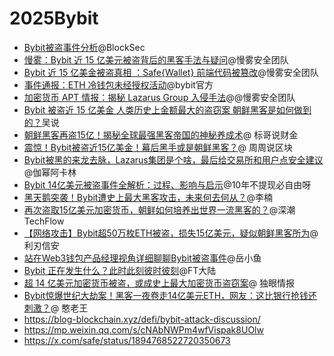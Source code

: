 # 2025Bybit

- [Bybit被盗事件分析](https://mp.weixin.qq.com/s/3l-pOnCy17ZCqrxMLbREPg)@BlockSec
- [慢雾：Bybit 近 15 亿美元被盗背后的黑客手法与疑问](https://mp.weixin.qq.com/s/imC09I6Ty5aMkkENZTMOVg)@慢雾安全团队
- [Bybit 近 15 亿美金被盗真相 ：Safe{Wallet} 前端代码被篡改](https://mp.weixin.qq.com/s/FRah-8tZ9cI7Pc_u3JNXyg)@慢雾安全团队
- [事件通报：ETH 冷钱包未经授权活动](https://announcements.bybit.com/zh-MY/article/incident-update-unauthorized-activity-involving-eth-cold-wallet-blt292c0454d26e9140/)@bybit官方
- [加密货币 APT 情报：揭秘 Lazarus Group 入侵手法](https://mp.weixin.qq.com/s/rB4XeIBATAb1zHZ9WVyxAg)@@慢雾安全团队
- [Bybit 被盗近 15 亿美金 人类历史上金额最大的盗窃案 朝鲜黑客是如何做到的？](https://mp.weixin.qq.com/s/Dao5Bocv64zmoWXWZWRGiA)吴说
- [朝鲜黑客再盗15亿！揭秘全球最强黑客帝国的神秘养成术](https://mp.weixin.qq.com/s/FpLp_-pGdr6HIPfDedg6Gw)@ 标哥说财金
- [震惊！Bybit被盗近15亿美金！幕后黑手或是朝鲜黑客？](https://mp.weixin.qq.com/s/oTbC1t8HF2GY3yJOjj9YiA)@ 周周说区块
- [Bybit被黑的来龙去脉，Lazarus集团是个啥，最后给交易所和用户点安全建议](https://mp.weixin.qq.com/s/gv0-orH79mvuXxB3effusA)@伽幂阿卡林
- [Bybit 14亿美元被盗事件全解析：过程、影响与启示](https://mp.weixin.qq.com/s/93Y1hmEJjph7QL48bzpbVA)@10年不提现必自由呀
- [黑天鹅突袭！Bybit遭史上最大黑客攻击，未来何去何从？](https://mp.weixin.qq.com/s/hti7EB736tAUUDHgRyBu9w)@李楠
- [再次盗取15亿美元加密货币，朝鲜如何培养出世界一流黑客的？](https://www.techflowpost.com/article/detail_23779.html)@深潮 TechFlow
- [【网络攻击】Bybit超50万枚ETH被盗，损失15亿美元，疑似朝鲜黑客所为](https://mp.weixin.qq.com/s/NUy3qlnEltnoJe44Z69O8A)@利刃信安
- [站在Web3钱包产品经理视角详细聊聊Bybit被盗事件](https://mp.weixin.qq.com/s/E7o_qWra4RQWlCAk1KEz2A)@岳小鱼
- [Bybit 正在发生什么？此时此刻彼时彼刻](https://mp.weixin.qq.com/s/DuNYbFWqyPF4tHhHp9W4bg)@FT大陆
- [超 14 亿美元加密货币被盗，或成史上最大加密货币盗窃案](https://mp.weixin.qq.com/s/QxcDItM9BpD3nb_KjjcQSw)@ 独眼情报
- [Bybit惊爆世纪大劫案！黑客一夜卷走14亿美元ETH，网友：这比银行抢钱还刺激？](https://mp.weixin.qq.com/s/QmnPdbegBuMtKaeFGW2UVQ)@ 憨老王
- https://blog-blockchain.xyz/defi/bybit-attack-discussion/
- https://mp.weixin.qq.com/s/cNAbNWPm4wfVispak8UOlw
- https://x.com/safe/status/1894768522720350673